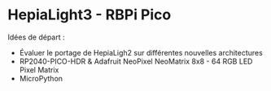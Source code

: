 # HepiaLight3 - RBPi Pico #

Idées de départ :
- Évaluer le portage de HepiaLigh2 sur différentes nouvelles architectures
- RP2040-PICO-HDR & Adafruit NeoPixel NeoMatrix 8x8 - 64 RGB LED Pixel Matrix
- MicroPython

